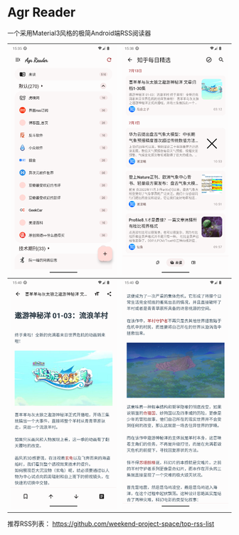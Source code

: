 # Agr Reader
一个采用Material3风格的极简Android端RSS阅读器

| ![](pictures/image.png) | ![](pictures/image1.png) |
| - | - |
| ![](pictures/image2.png) | ![](pictures/image3.png)  |

推荐RSS列表：
https://github.com/weekend-project-space/top-rss-list